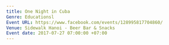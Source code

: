 ```yaml
---
title: One Night in Cuba
Genre: Educationsl
Event URL: https://www.facebook.com/events/128995817704860/
Venue: Sidewalk Hanoi - Beer Bar & Snacks
Event date: 2017-07-27 07:00:00 +07:00
---
```

